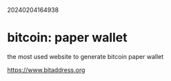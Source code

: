 20240204164938

# bitcoin: paper wallet

the most used website to generate bitcoin paper wallet

<https://www.bitaddress.org>

